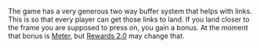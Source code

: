 The game has a very generous two way buffer system that helps with links. This is so that every player can get those links to land. If you land closer to the frame you are supposed to press on, you gain a bonus. At the moment that bonus is [Meter](/docs/gameplay_spec/genre_mechanics/meter.md), but [Rewards 2.0](/docs/tasks/backlog/rewards_2.0.md) may change that.